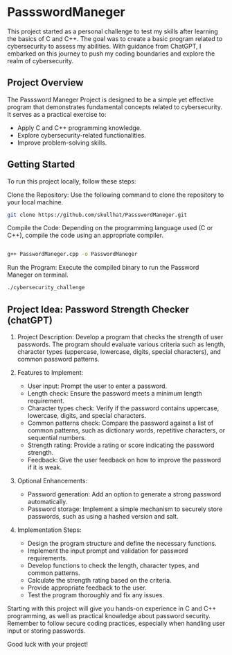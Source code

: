 # PassswordManeger

This project started as a personal challenge to test my skills after learning the basics of C and C++. The goal was to create a basic program related to cybersecurity to assess my abilities. With guidance from ChatGPT, I embarked on this journey to push my coding boundaries and explore the realm of cybersecurity.

## Project Overview
The Passsword Maneger Project is designed to be a simple yet effective program that demonstrates fundamental concepts related to cybersecurity. It serves as a practical exercise to:

- Apply C and C++ programming knowledge.
- Explore cybersecurity-related functionalities.
- Improve problem-solving skills.

## Getting Started
To run this project locally, follow these steps:

Clone the Repository: Use the following command to clone the repository to your local machine.

```bash
git clone https://github.com/skullhat/PassswordManeger.git
```
Compile the Code: Depending on the programming language used (C or C++), compile the code using an appropriate compiler.

```bash

g++ PasswordManeger.cpp -o PasswordManeger
```
Run the Program: Execute the compiled binary to run the Password Maneger on terminal.

```bash
./cybersecurity_challenge
```

## Project Idea: Password Strength Checker (chatGPT)

1. Project Description:
   Develop a program that checks the strength of user passwords. The program should evaluate various criteria such as length, character types (uppercase, lowercase, digits, special characters), and common password patterns.

2. Features to Implement:
   - User input: Prompt the user to enter a password.
   - Length check: Ensure the password meets a minimum length requirement.
   - Character types check: Verify if the password contains uppercase, lowercase, digits, and special characters.
   - Common patterns check: Compare the password against a list of common patterns, such as dictionary words, repetitive characters, or sequential numbers.
   - Strength rating: Provide a rating or score indicating the password strength.
   - Feedback: Give the user feedback on how to improve the password if it is weak.

3. Optional Enhancements:
   - Password generation: Add an option to generate a strong password automatically.
   - Password storage: Implement a simple mechanism to securely store passwords, such as using a hashed version and salt.

4. Implementation Steps:
   - Design the program structure and define the necessary functions.
   - Implement the input prompt and validation for password requirements.
   - Develop functions to check the length, character types, and common patterns.
   - Calculate the strength rating based on the criteria.
   - Provide appropriate feedback to the user.
   - Test the program thoroughly and fix any issues.

Starting with this project will give you hands-on experience in C and C++ programming, as well as practical knowledge about password security. Remember to follow secure coding practices, especially when handling user input or storing passwords.

Good luck with your project!
